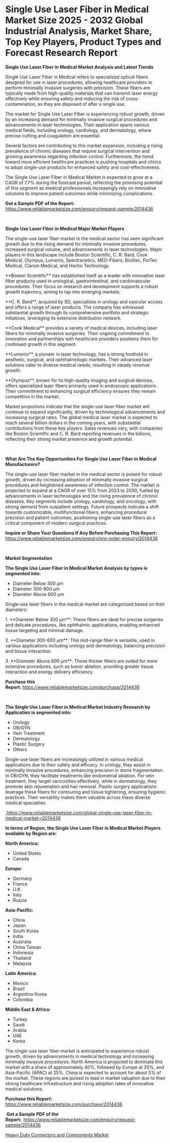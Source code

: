 <p><h1>Single Use Laser Fiber in Medical Market Size 2025 - 2032 Global Industrial Analysis, Market Share, Top Key Players, Product Types and Forecast Research Report</h1></p><p><strong>Single Use Laser Fiber in Medical Market Analysis and Latest Trends</strong></p>
<p><p>Single Use Laser Fiber in Medical refers to specialized optical fibers designed for use in laser procedures, allowing healthcare providers to perform minimally invasive surgeries with precision. These fibers are typically made from high-quality materials that can transmit laser energy effectively while ensuring safety and reducing the risk of cross-contamination, as they are disposed of after a single use.</p><p>The market for Single Use Laser Fiber is experiencing robust growth, driven by an increasing demand for minimally invasive surgical procedures and advancements in laser technologies. Their application spans various medical fields, including urology, cardiology, and dermatology, where precise cutting and coagulation are essential. </p><p>Several factors are contributing to this market expansion, including a rising prevalence of chronic diseases that require surgical intervention and growing awareness regarding infection control. Furthermore, the trend toward more efficient healthcare practices is pushing hospitals and clinics to adopt single-use products for enhanced safety and cost-effectiveness.</p><p>The Single Use Laser Fiber in Medical Market is expected to grow at a CAGR of 7.7% during the forecast period, reflecting the promising potential of this segment as medical professionals increasingly rely on innovative solutions to improve patient outcomes while minimizing complications.</p></p>
<p><strong>Get a Sample PDF of the Report:&nbsp;</strong> <a href="https://www.reliablemarketsize.com/enquiry/request-sample/2014436?utm_campaign=3344&utm_medium=2&utm_source=Github&utm_content=ia&utm_term=29032025&utm_id=single-use-laser-fiber-in-medical">https://www.reliablemarketsize.com/enquiry/request-sample/2014436</a></p>
<p>&nbsp;</p>
<p><strong>Single Use Laser Fiber in Medical Major Market Players</strong></p>
<p><p>The single-use laser fiber market in the medical sector has seen significant growth due to the rising demand for minimally invasive procedures, increased surgical volume, and advancements in laser technologies. Major players in this landscape include Boston Scientific, C. R. Bard, Cook Medical, Olympus, Lumenis, Spectranetics, MED-Fibers, Biolitec, ForTec Medical, Clarion Medical, and Hecho Technology.</p><p>**Boston Scientific** has established itself as a leader with innovative laser fiber products used in urological, gastrointestinal, and cardiovascular procedures. Their focus on research and development supports a robust growth trajectory, aiming to tap into emerging markets.</p><p>**C. R. Bard**, acquired by BD, specializes in urology and vascular access and offers a range of laser products. The company has witnessed substantial growth through its comprehensive portfolio and strategic initiatives, leveraging its extensive distribution network.</p><p>**Cook Medical** provides a variety of medical devices, including laser fibers for minimally invasive surgeries. Their ongoing commitment to innovation and partnerships with healthcare providers positions them for continued growth in this segment.</p><p>**Lumenis**, a pioneer in laser technology, has a strong foothold in aesthetic, surgical, and ophthalmologic markets. Their advanced laser solutions cater to diverse medical needs, resulting in steady revenue growth.</p><p>**Olympus**, known for its high-quality imaging and surgical devices, offers specialized laser fibers primarily used in endoscopic applications. Their commitment to enhancing surgical efficiency ensures they remain competitive in the market.</p><p>Market projections indicate that the single-use laser fiber market will continue to expand significantly, driven by technological advancements and increasing surgical rates. The global medical laser market is expected to reach several billion dollars in the coming years, with substantial contributions from these key players. Sales revenues vary, with companies like Boston Scientific and C. R. Bard reporting revenues in the billions, reflecting their strong market presence and growth potential.</p></p>
<p>&nbsp;</p>
<p><strong>What Are The Key Opportunities For Single Use Laser Fiber in Medical Manufacturers?</strong></p>
<p><p>The single-use laser fiber market in the medical sector is poised for robust growth, driven by increasing adoption of minimally invasive surgical procedures and heightened awareness of infection control. The market is projected to expand at a CAGR of over 15% from 2023 to 2030, fueled by advancements in laser technologies and the rising prevalence of chronic diseases. Key segments include urology, cardiology, and oncology, with strong demand from outpatient settings. Future prospects indicate a shift towards customizable, multifunctional fibers, enhancing procedural precision and patient outcomes, positioning single-use laser fibers as a critical component of modern surgical practices.</p></p>
<p><strong>Inquire or Share Your Questions If Any Before Purchasing This Report:</strong> <a href="https://www.reliablemarketsize.com/enquiry/pre-order-enquiry/2014436?utm_campaign=3344&utm_medium=2&utm_source=Github&utm_content=ia&utm_term=29032025&utm_id=single-use-laser-fiber-in-medical">https://www.reliablemarketsize.com/enquiry/pre-order-enquiry/2014436</a></p>
<p>&nbsp;</p>
<p><strong>Market Segmentation</strong></p>
<p><strong>The Single Use Laser Fiber in Medical Market Analysis by types is segmented into:</strong></p>
<p><ul><li>Diameter Below 300 μm</li><li>Diameter 300-600 μm</li><li>Diameter Above 600 μm</li></ul></p>
<p><p>Single-use laser fibers in the medical market are categorized based on their diameters: </p><p>1. **Diameter Below 300 μm**: These fibers are ideal for precise surgeries and delicate procedures, like ophthalmic applications, enabling enhanced tissue targeting and minimal damage.</p><p>2. **Diameter 300-600 μm**: This mid-range fiber is versatile, used in various applications including urology and dermatology, balancing precision and tissue interaction.</p><p>3. **Diameter Above 600 μm**: These thicker fibers are suited for more extensive procedures, such as tumor ablation, providing greater tissue interaction and energy delivery efficiency.</p></p>
<p><strong>Purchase this Report:&nbsp;</strong><a href="https://www.reliablemarketsize.com/purchase/2014436?utm_campaign=3344&utm_medium=2&utm_source=Github&utm_content=ia&utm_term=29032025&utm_id=single-use-laser-fiber-in-medical">https://www.reliablemarketsize.com/purchase/2014436</a></p>
<p>&nbsp;</p>
<p><strong>The Single Use Laser Fiber in Medical Market Industry Research by Application is segmented into:</strong></p>
<p><ul><li>Urology</li><li>OB/GYN</li><li>Vein Treatment</li><li>Dermatology</li><li>Plastic Surgery</li><li>Others</li></ul></p>
<p><p>Single-use laser fibers are increasingly utilized in various medical applications due to their safety and efficacy. In urology, they assist in minimally invasive procedures, enhancing precision in stone fragmentation. In OB/GYN, they facilitate treatments like endometrial ablation. For vein treatment, they target varicosities effectively, while in dermatology, they promote skin rejuvenation and hair removal. Plastic surgery applications leverage these fibers for contouring and tissue tightening, ensuring hygienic practices. Their versatility makes them valuable across these diverse medical specialties.</p></p>
<p><a href="https://www.reliablemarketsize.com/global-single-use-laser-fiber-in-medical-market-r2014436?utm_campaign=3344&utm_medium=2&utm_source=Github&utm_content=ia&utm_term=29032025&utm_id=single-use-laser-fiber-in-medical">&nbsp;https://www.reliablemarketsize.com/global-single-use-laser-fiber-in-medical-market-r2014436</a></p>
<p><strong>In terms of Region, the Single Use Laser Fiber in Medical Market Players available by Region are:</strong></p>
<p>
    <p> <strong> North America: </strong>
        <ul>
            <li>United States</li>
            <li>Canada</li>
        </ul>
        </p> 
    <p> <strong> Europe: </strong>
        <ul>
            <li>Germany</li>
            <li>France</li>
            <li>U.K.</li>
            <li>Italy</li>
            <li>Russia</li>
        </ul>
        </p> 
    <p> <strong> Asia-Pacific: </strong>
        <ul>
            <li>China</li>
            <li>Japan</li>
            <li>South Korea</li>
            <li>India</li>
            <li>Australia</li>
            <li>China Taiwan</li>
            <li>Indonesia</li>
            <li>Thailand</li>
            <li>Malaysia</li>
        </ul>
        </p> 
    <p> <strong> Latin America: </strong>
        <ul>
            <li>Mexico</li>
            <li>Brazil</li>
            <li>Argentina Korea</li>
            <li>Colombia</li>
        </ul>
        </p> 
    <p> <strong> Middle East & Africa: </strong>
        <ul>
            <li>Turkey</li>
            <li>Saudi</li>
            <li>Arabia</li>
            <li>UAE</li>
            <li>Korea</li>
        </ul>
    </p>
    </p>
<p><p>The single-use laser fiber market is anticipated to experience robust growth, driven by advancements in medical technology and increasing minimally invasive procedures. North America is projected to dominate this market with a share of approximately 40%, followed by Europe at 30%, and Asia-Pacific (APAC) at 25%. China is expected to account for about 5% of the market. These regions are poised to lead in market valuation due to their strong healthcare infrastructure and rising adoption rates of innovative medical solutions.</p></p>
<p><strong>Purchase this Report: </strong><a href="https://www.reliablemarketsize.com/purchase/2014436?utm_campaign=3344&utm_medium=2&utm_source=Github&utm_content=ia&utm_term=29032025&utm_id=single-use-laser-fiber-in-medical">https://www.reliablemarketsize.com/purchase/2014436</a></p>
<p>&nbsp;<strong>Get a Sample PDF of the Report:&nbsp;&nbsp;</strong><a href="https://www.reliablemarketsize.com/enquiry/request-sample/2014436?utm_campaign=3344&utm_medium=2&utm_source=Github&utm_content=ia&utm_term=29032025&utm_id=single-use-laser-fiber-in-medical">https://www.reliablemarketsize.com/enquiry/request-sample/2014436</a></p>
<p><strong></strong></p>
<p><p><a href="https://github.com/forgazerbyjt/Market-Research-Report-List-1/blob/main/heavy-duty-connectors-and-components-market.md?utm_campaign=3344&utm_medium=2&utm_source=Github&utm_content=ia&utm_term=29032025&utm_id=single-use-laser-fiber-in-medical">Heavy Duty Connectors and Components Market</a></p></p>